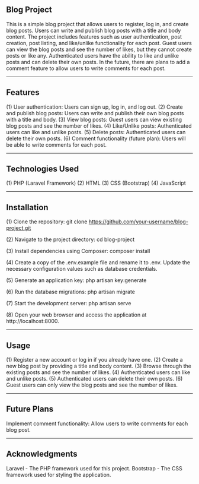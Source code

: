 Blog Project
--------------------------------------------------------------------------------------------------
This is a simple blog project that allows users to register, log in, and create blog posts. Users can write and publish blog posts with a title and body content. The project includes features such as user authentication, post creation, post listing, and like/unlike functionality for each post. Guest users can view the blog posts and see the number of likes, but they cannot create posts or like any. Authenticated users have the ability to like and unlike posts and can delete their own posts. In the future, there are plans to add a comment feature to allow users to write comments for each post.

--------------------------------------------------------------------------------------------------
Features
--------------------------------------------------------------------------------------------------
(1) User authentication: Users can sign up, log in, and log out.
(2) Create and publish blog posts: Users can write and publish their own blog posts with a title and body.
(3) View blog posts: Guest users can view existing blog posts and see the number of likes.
(4) Like/Unlike posts: Authenticated users can like and unlike posts.
(5) Delete posts: Authenticated users can delete their own posts.
(6) Comment functionality (future plan): Users will be able to write comments for each post.

--------------------------------------------------------------------------------------------------
Technologies Used
--------------------------------------------------------------------------------------------------
(1) PHP (Laravel Framework)
(2) HTML
(3) CSS (Bootstrap)
(4) JavaScript

--------------------------------------------------------------------------------------------------
Installation
--------------------------------------------------------------------------------------------------
(1) Clone the repository:
git clone https://github.com/your-username/blog-project.git

(2) Navigate to the project directory:
cd blog-project

(3) Install dependencies using Composer:
composer install

(4) Create a copy of the .env.example file and rename it to .env. Update the necessary configuration values such as database credentials.

(5) Generate an application key:
php artisan key:generate

(6) Run the database migrations:
php artisan migrate

(7) Start the development server:
php artisan serve

(8) Open your web browser and access the application at http://localhost:8000.

--------------------------------------------------------------------------------------------------
Usage
--------------------------------------------------------------------------------------------------
(1) Register a new account or log in if you already have one.
(2) Create a new blog post by providing a title and body content.
(3) Browse through the existing posts and see the number of likes.
(4) Authenticated users can like and unlike posts.
(5) Authenticated users can delete their own posts.
(6) Guest users can only view the blog posts and see the number of likes.

--------------------------------------------------------------------------------------------------
Future Plans
--------------------------------------------------------------------------------------------------
Implement comment functionality: Allow users to write comments for each blog post.

--------------------------------------------------------------------------------------------------
Acknowledgments
--------------------------------------------------------------------------------------------------
Laravel - The PHP framework used for this project.
Bootstrap - The CSS framework used for styling the application.
